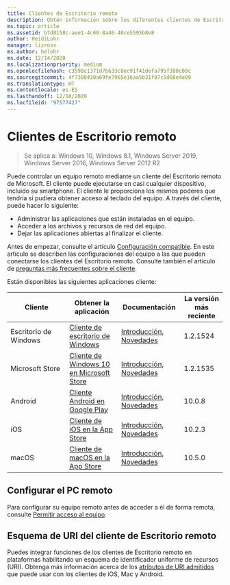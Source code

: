 ```yaml
---
title: Clientes de Escritorio remoto
description: Obtén información sobre los diferentes clientes de Escritorio remoto disponibles para todos los dispositivos.
ms.topic: article
ms.assetid: b7d8158c-aee1-4c60-8a46-40ce5595b8e8
author: HeidiLohr
manager: lizross
ms.author: helohr
ms.date: 12/14/2020
ms.localizationpriority: medium
ms.openlocfilehash: c3598c1371d7b633c8ec91f41defa795f380c08c
ms.sourcegitcommit: 4f7308430a69fe7965e16aa5b31f87c5d68e4a09
ms.translationtype: HT
ms.contentlocale: es-ES
ms.lasthandoff: 12/16/2020
ms.locfileid: "97577427"
---
```

# <a name="remote-desktop-clients"></a>Clientes de Escritorio remoto

>Se aplica a: Windows 10, Windows 8.1, Windows Server 2019, Windows Server 2016, Windows Server 2012 R2

Puede controlar un equipo remoto mediante un cliente del Escritorio remoto de Microsoft. El cliente puede ejecutarse en casi cualquier dispositivo, incluido su smartphone. El cliente le proporciona los mismos poderes que tendría si pudiera obtener acceso al teclado del equipo. A través del cliente, puede hacer lo siguiente:

- Administrar las aplicaciones que están instaladas en el equipo.
- Acceder a los archivos y recursos de red del equipo.
- Dejar las aplicaciones abiertas al finalizar el cliente.

Antes de empezar, consulte el artículo [Configuración compatible](remote-desktop-supported-config.md). En este artículo se describen las configuraciones del equipo a las que pueden conectarse los clientes del Escritorio remoto. Consulte también el artículo de [preguntas más frecuentes sobre el cliente](remote-desktop-client-faq.md).

Están disponibles las siguientes aplicaciones cliente:

| Cliente | Obtener la aplicación | Documentación | La versión más reciente |
|-----------------|-------------|------|---|
| Escritorio de Windows | [Cliente de escritorio de Windows](windowsdesktop.md#install-the-client) | [Introducción](windowsdesktop.md), [Novedades](windowsdesktop-whatsnew.md) | 1.2.1524  |
| Microsoft Store   | [Cliente de Windows 10 en Microsoft Store](https://go.microsoft.com/fwlink/?LinkID=616709) | [Introducción](windows.md), [Novedades](windows-whatsnew.md)  | 1.2.1535  |
| Android         | [Cliente Android en Google Play](https://play.google.com/store/apps/details?id=com.microsoft.rdc.android)     | [Introducción](remote-desktop-android.md), [Novedades](android-whatsnew.md) | 10.0.8 |
| iOS             | [Cliente de iOS en la App Store](https://apps.apple.com/app/microsoft-remote-desktop/id714464092)     | [Introducción](remote-desktop-ios.md), [Novedades](ios-whatsnew.md)         | 10.2.3 |
| macOS | [Cliente de macOS en la App Store](https://apps.apple.com/app/microsoft-remote-desktop/id1295203466?mt=12) | [Introducción](remote-desktop-mac.md), [Novedades](mac-whatsnew.md)       | 10.5.0 |

## <a name="configuring-the-remote-pc"></a>Configurar el PC remoto

Para configurar su equipo remoto antes de acceder a él de forma remota, consulte [Permitir acceso al equipo](remote-desktop-allow-access.md).

## <a name="remote-desktop-client-uri-scheme"></a>Esquema de URI del cliente de Escritorio remoto

Puedes integrar funciones de los clientes de Escritorio remoto en plataformas habilitando un esquema de identificador uniforme de recursos (URI). Obtenga más información acerca de los [atributos de URI admitidos](remote-desktop-uri.md) que puede usar con los clientes de iOS, Mac y Android.
